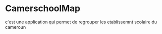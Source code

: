 # CamerschoolMap
c'est une application qui permet de regrouper les etablissemnt scolaire du cameroun
